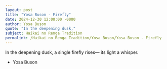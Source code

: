 ```yaml
---
layout: post
title: "Yosa Buson - Firefly"
date: 2024-12-30 12:00:00 -0000
author: Yosa Buson
quote: "In the deepening dusk,"
subject: Haikai no Renga Tradition
permalink: /Haikai no Renga Tradition/Yosa Buson/Yosa Buson - Firefly
---
```


In the deepening dusk,
a single firefly rises—
its light a whisper.

- Yosa Buson
